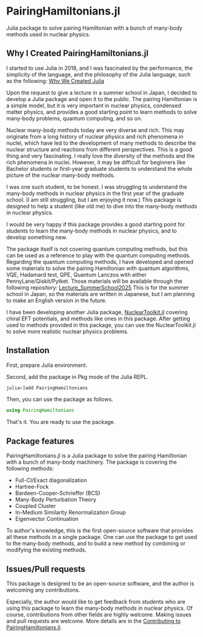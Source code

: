 # PairingHamiltonians.jl

Julia package to solve pairing Hamiltonian with a bunch of many-body methods used in nuclear physics.

## Why I Created PairingHamiltonians.jl

I started to use Julia in 2018, and I was fascinated by the performance, the simplicity of the language, and 
the philosophy of the Julia language, such as the following:
[Why We Created Julia](https://julialang.org/blog/2012/02/why-we-created-julia)

Upon the request to give a lecture in a summer school in Japan, I decided to develop a Julia package and open it to the public.
The pairing Hamiltonian is a simple model, but it is very important in nuclear physics, condensed matter physics, and provides a good starting point to learn methods to solve many-body problems, quantum computing, and so on.

Nuclear many-body methods today are very diverse and rich. This may originate from a long history of nuclear physics and rich phenomena in nuclei, which have led to the development of many methods to describe the nuclear structure and reactions from different perspectives.
This is a good thing and very fascinating. I really love the diversity of the methods and the rich phenomena in nuclei.
However, it may be difficult for beginners like Bachelor students or first-year graduate students to understand the whole picture of the nuclear many-body methods.

I was one such student, to be honest. I was struggling to understand the many-body methods in nuclear physics in the first year of the graduate school. (I am still struggling, but I am enjoying it now.)
This package is designed to help a student (like old me) to dive into the many-body methods in nuclear physics.

I would be very happy if this package provides a good starting point for students to learn the many-body methods in nuclear physics, and to develop something new.

The package itself is not covering quantum computing methods, but this can be used as a reference to play with the quantum computing methods.
Regarding the quantum computing methods, I have developed and opened some materials to solve the pairing Hamiltonian with quantum algorithms, VQE, Hadamard test, QPE, Quantum Lanczos with either PennyLane/Qiskit/Pytket.
Those materials will be available through the following repository: [Lecture_SummerSchool2025](https://github.com/SotaYoshida/Lecture_SummerSchool2025)
This is for the summer school in Japan, so the materials are written in Japanese, but I am planning to make an English version in the future.

I have been developing another Julia package, [NuclearToolkit.jl](https://github.com/SotaYoshida/NuclearToolkit.jl) covering chiral EFT potentials, and methods like ones in this package.
After getting used to methods provided in this package, you can use the NuclearToolkit.jl to solve more realistic nuclear physics problems.

## Installation

First, prepare Julia environment.

Second, add the package in Pkg mode of the Julia REPL.
```julia
julia>]add PairingHamiltonians
```

Then, you can use the package as follows.
```julia
using PairingHamiltonians
```

That's it. You are ready to use the package.

## Package features 

PairingHamiltonians.jl is a Julia package to solve the pairing Hamiltonian with a bunch of many-body machinery.
The package is covering the following methods:

- Full-CI/Exact diagonalization 
- Hartree-Fock
- Bardeen-Cooper-Schrieffer (BCS)
- Many-Body Perturbation Theory
- Coupled Cluster
- In-Medium Similarity Renormalization Group
- Eigenvector Continuation

To author's knowledge, this is the first open-source software that provides all these methods in a single package.
One can use the package to get used to the many-body methods, and to build a new method by combining or modifying the existing methods.

## Issues/Pull requests

This package is designed to be an open-source software, and the author is welcoming any contributions.

Especially, the author would like to get feedback from students who are using this package to learn the many-body methods in nuclear physics.
Of course, contributions from other fields are highly welcome.
Making issues and pull requests are welcome. More details are in the [Contributing to PairingHamiltonians.jl]().
